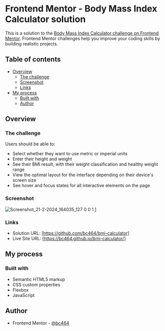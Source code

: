 # Frontend Mentor - Body Mass Index Calculator solution

This is a solution to the [Body Mass Index Calculator challenge on Frontend Mentor](https://www.frontendmentor.io/challenges/body-mass-index-calculator-brrBkfSz1T). Frontend Mentor challenges help you improve your coding skills by building realistic projects. 

## Table of contents

- [Overview](#overview)
  - [The challenge](#the-challenge)
  - [Screenshot](#screenshot)
  - [Links](#links)
- [My process](#my-process)
  - [Built with](#built-with)
  - [Author](#author)




## Overview

### The challenge

Users should be able to:

- Select whether they want to use metric or imperial units
- Enter their height and weight
- See their BMI result, with their weight classification and healthy weight range
- View the optimal layout for the interface depending on their device's screen size
- See hover and focus states for all interactive elements on the page

### Screenshot

![Screenshot_21-2-2024_164035_127 0 0 1](https://github.com/bc464/bmi-calculator/assets/82536545/6cc152b2-8f63-4f0e-9026-466b00ae002d)
]

### Links

- Solution URL: [https://github.com/bc464/bmi-calculator]
- Live Site URL: [https://bc464.github.io/bmi-calculator/]

## My process

### Built with

- Semantic HTML5 markup
- CSS custom properties
- Flexbox
- JavaScript

## Author

- Frontend Mentor - [@bc464](https://www.frontendmentor.io/profile/yourusername)
